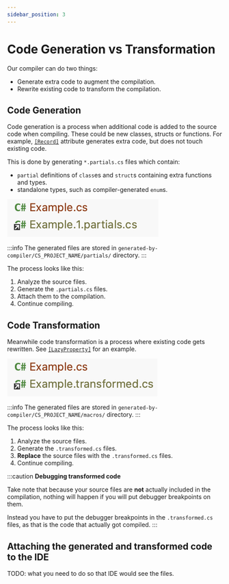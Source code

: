 ```yaml
---
sidebar_position: 3
---
```


# Code Generation vs Transformation

Our compiler can do two things:
- Generate extra code to augment the compilation.
- Rewrite existing code to transform the compilation.

## Code Generation

Code generation is a process when additional code is added to the source code when compiling. These could be new classes, structs or functions. For example, [`[Record]`](../capabilities/records.md) attribute generates extra code, but does not touch existing code.

This is done by generating `*.partials.cs` files which contain:
- `partial` definitions of `class`es and `struct`s containing extra functions and types.
- standalone types, such as compiler-generated `enum`s.

![Example generated partial file](./partials.png)

:::info
The generated files are stored in `generated-by-compiler/CS_PROJECT_NAME/partials/` directory.
:::

The process looks like this:
1. Analyze the source files.
2. Generate the `.partials.cs` files.
3. Attach them to the compilation.
4. Continue compiling.

## Code Transformation

Meanwhile code transformation is a process where existing code gets rewritten. See [`[LazyProperty]`](../capabilities/lazy-property.md) for an example.

![Example transformed file](./transformed.png)

:::info
The generated files are stored in `generated-by-compiler/CS_PROJECT_NAME/macros/` directory.
:::

The process looks like this:
1. Analyze the source files.
2. Generate the `.transformed.cs` files.
3. **Replace** the source files with the `.transformed.cs` files.
4. Continue compiling.

:::caution
**Debugging transformed code**

Take note that because your source files are **not** actually included in the compilation, nothing will happen if you will put debugger breakpoints on them.

Instead you have to put the debugger breakpoints in the `.transformed.cs` files, as that is the code that actually got compiled.
:::

## Attaching the generated and transformed code to the IDE

TODO: what you need to do so that IDE would see the files.